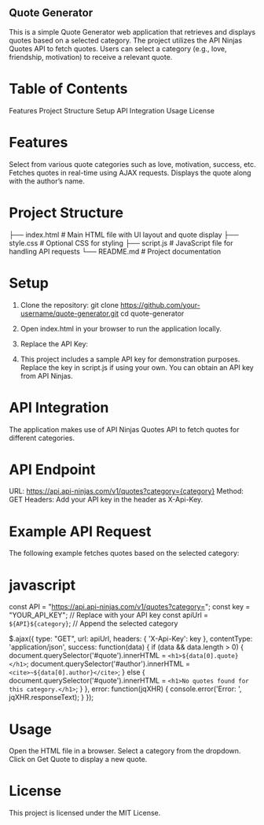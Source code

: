 ## Quote Generator

This is a simple Quote Generator web application that retrieves and displays quotes based on a selected category. The project utilizes the API Ninjas Quotes API to fetch quotes. Users can select a category (e.g., love, friendship, motivation) to receive a relevant quote.

# Table of Contents
Features
Project Structure
Setup
API Integration
Usage
License

# Features
Select from various quote categories such as love, motivation, success, etc.
Fetches quotes in real-time using AJAX requests.
Displays the quote along with the author’s name.


# Project Structure

├── index.html        # Main HTML file with UI layout and quote display
├── style.css         # Optional CSS for styling
├── script.js         # JavaScript file for handling API requests
└── README.md         # Project documentation


# Setup
1. Clone the repository:
git clone https://github.com/your-username/quote-generator.git
cd quote-generator

2. Open index.html in your browser to run the application locally.

3. Replace the API Key:

4. This project includes a sample API key for demonstration purposes. Replace the key in script.js if using your own.
You can obtain an API key from API Ninjas.


# API Integration
The application makes use of API Ninjas Quotes API to fetch quotes for different categories.

# API Endpoint
URL: https://api.api-ninjas.com/v1/quotes?category={category}
Method: GET
Headers: Add your API key in the header as X-Api-Key.

# Example API Request
The following example fetches quotes based on the selected category:

# javascript

const API = "https://api.api-ninjas.com/v1/quotes?category=";
const key = "YOUR_API_KEY";  // Replace with your API key
const apiUrl = `${API}${category}`; // Append the selected category

$.ajax({
    type: "GET",
    url: apiUrl,
    headers: { 'X-Api-Key': key },
    contentType: 'application/json',
    success: function(data) {
        if (data && data.length > 0) {
            document.querySelector('#quote').innerHTML = `<h1>${data[0].quote}</h1>`;
            document.querySelector('#author').innerHTML = `<cite>~${data[0].author}</cite>`;
        } else {
            document.querySelector('#quote').innerHTML = `<h1>No quotes found for this category.</h1>`;
        }
    },
    error: function(jqXHR) {
        console.error('Error: ', jqXHR.responseText);
    }
});

# Usage
Open the HTML file in a browser.
Select a category from the dropdown.
Click on Get Quote to display a new quote.

# License
This project is licensed under the MIT License.
